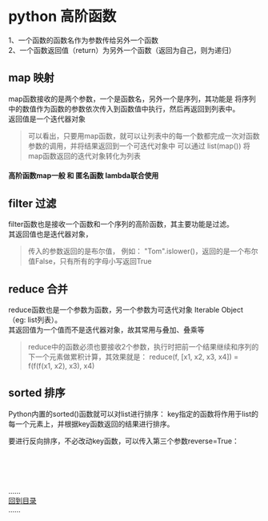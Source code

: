 # python 高阶函数

1、一个函数的函数名作为参数传给另外一个函数  
2、一个函数返回值（return）为另外一个函数（返回为自己，则为递归）

## map 映射

map函数接收的是两个参数，一个是函数名，另外一个是序列，其功能是 将序列中的数值作为函数的参数依次传入到函数值中执行，然后再返回到列表中。  
返回值是一个迭代器对象

> 可以看出，只要用map函数，就可以让列表中的每一个数都完成一次对函数参数的调用，并将结果返回到一个可迭代对象中
> 可以通过 list(map()) 将map函数返回的迭代对象转化为列表

#### 高阶函数map一般 和 匿名函数 lambda联合使用

## filter 过滤

filter函数也是接收一个函数和一个序列的高阶函数，其主要功能是过滤。  
其返回值也是迭代器对象，

> 传入的参数返回的是布尔值， 例如： "Tom".islower()，返回的是一个布尔值False，只有所有的字母小写返回True

## reduce 合并

reduce函数也是一个参数为函数，另一个参数为可迭代对象 Iterable Object（eg: list列表）。  
其返回值为一个值而不是迭代器对象，故其常用与叠加、叠乘等
> reduce中的函数必须也要接收2个参数，执行时把前一个结果继续和序列的下一个元素做累积计算，其效果就是：
> reduce(f, [x1, x2, x3, x4]) = f(f(f(x1, x2), x3), x4)

## sorted 排序

Python内置的sorted()函数就可以对list进行排序： key指定的函数将作用于list的每一个元素上，并根据key函数返回的结果进行排序。

要进行反向排序，不必改动key函数，可以传入第三个参数reverse=True：
<br />
<br />
<br />
<br />
<br />

......     
[回到目录](../Readme.md)   
......
